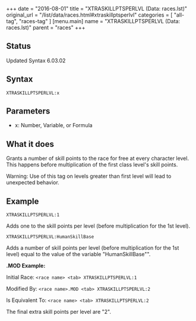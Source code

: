 +++
date = "2016-08-01"
title = "XTRASKILLPTSPERLVL (Data: races.lst)"
original_url = "/list/data/races.html#xtraskillptsperlvl"
categories = [ "all-tag", "races-tag" ]
[menu.main]
    name = "XTRASKILLPTSPERLVL (Data: races.lst)"
    parent = "races"
+++

## Status

Updated Syntax 6.03.02

## Syntax

`XTRASKILLPTSPERLVL:x`

## Parameters

-   x: Number, Variable, or Formula



What it does
------------

Grants a number of skill points to the race for free at every character
level. This happens before multiplication of the first class level's
skill points.

<span class="lstwarning"> Warning: </span> Use of this tag on levels
greater than first level will lead to unexpected behavior.

Example
-------

`XTRASKILLPTSPERLVL:1`

Adds one to the skill points per level (before multiplication for the
1st level).

`XTRASKILLPTSPERLVL:HumanSkillBase`

Adds a number of skill points per level (before multiplication for the
1st level) equal to the value of the variable "HumanSkillBase"".

**.MOD Example:**

Initial Race: `<race name> <tab> XTRASKILLPTSPERLVL:1`

Modified By: `<race name>.MOD <tab> XTRASKILLPTSPERLVL:2`

Is Equivalent To: `<race name> <tab> XTRASKILLPTSPERLVL:2`

The final extra skill points per level are "2".


